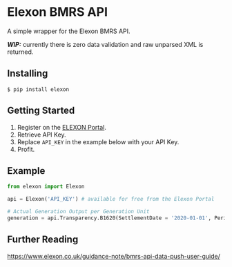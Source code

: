# Elexon BMRS API

A simple wrapper for the Elexon BMRS API.

***WIP:*** currently there is zero data validation and raw unparsed XML is returned.

## Installing

```Shell
$ pip install elexon
```

## Getting Started
 1. Register on the [ELEXON Portal](https://www.elexonportal.co.uk).
 2. Retrieve API Key.
 3. Replace `API_KEY` in the example below with your API Key.
 4. Profit.

## Example

```python
from elexon import Elexon

api = Elexon('API_KEY') # available for free from the Elexon Portal

# Actual Generation Output per Generation Unit
generation = api.Transparency.B1620(SettlementDate = '2020-01-01', Period = '5')
```

## Further Reading

https://www.elexon.co.uk/guidance-note/bmrs-api-data-push-user-guide/
